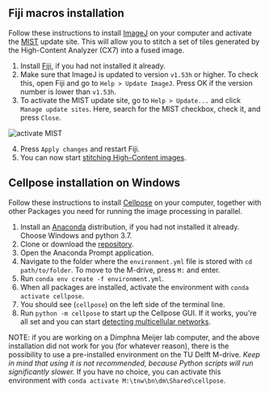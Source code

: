 ## Fiji macros installation

Follow these instructions to install [ImageJ](https://imagej.nih.gov/ij/) on your computer and activate the [MIST](https://pages.nist.gov/MIST/) update site. This will allow you to stitch a set of tiles generated by the High-Content Analyzer (CX7) into a fused image.  

1. Install [Fiji](https://imagej.net/Fiji), if you had not installed it already.
2. Make sure that ImageJ is updated to version ```v1.53h``` or higher. To check this, open Fiji and go to ```Help > Update ImageJ```. Press OK if the version number is lower than ```v1.53h```.
3. To activate the MIST update site, go to ```Help > Update...``` and click ```Manage update sites```. Here, search for the MIST checkbox, check it, and press ```Close```.

![activate MIST](.assets/activateMIST.png)

4. Press ```Apply changes``` and restart Fiji.
5. You can now start [stitching High-Content images](stitching.md).


## Cellpose installation on Windows

Follow these instructions to install [Cellpose](https://www.cellpose.org/) on your computer, together with other Packages you need for running the image processing in parallel. 

1. Install an [Anaconda](https://www.anaconda.com/products/individual) distribution, if you had not installed it already. Choose Windows and python 3.7.
2. Clone or download the [repository](https://github.com/lukasvandenheuvel/CellContactNetwork).
3. Open the Anaconda Prompt application.
4. Navigate to the folder where the ```environment.yml``` file is stored with ```cd path/to/folder```. To move to the M-drive, press ```M:``` and enter.
5. Run ```conda env create -f environment.yml```.
6. When all packages are installed, activate the environment with ```conda activate cellpose```.
7. You should see (```cellpose```) on the left side of the terminal line.
8. Run ```python -m cellpose``` to start up the Cellpose GUI. If it works, you're all set and you can start [detecting multicellular networks](network_detection.md).

NOTE: if you are working on a Dimphna Meijer lab computer, and the above installation did not work for you (for whatever reason), there is the possibility to use a pre-installed environment on the TU Delft M-drive. *Keep in mind that using it is not recommended, because Python scripts will run significantly slower.* If you have no choice, you can activate this environment with ```conda activate M:\tnw\bn\dm\Shared\cellpose```.
